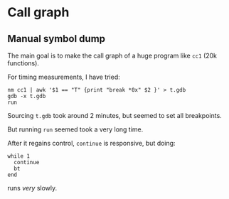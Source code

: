 # Call graph

## Manual symbol dump

The main goal is to make the call graph of a huge program like `cc1` (20k functions).

For timing measurements, I have tried:

    nm cc1 | awk '$1 == "T" {print "break *0x" $2 }' > t.gdb
    gdb -x t.gdb
    run

Sourcing `t.gdb` took around 2 minutes, but seemed to set all breakpoints.

But running `run` seemed took a very long time.

After it regains control, `continue` is responsive, but doing:

    while 1
      continue
      bt
    end

runs *very* slowly.
